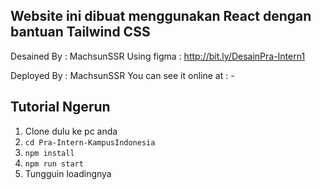 ## Website ini dibuat menggunakan React dengan bantuan Tailwind CSS

Desained By : MachsunSSR
Using figma : http://bit.ly/DesainPra-Intern1

Deployed By : MachsunSSR
You can see it online at : -

## Tutorial Ngerun

1. Clone dulu ke pc anda
2. `cd Pra-Intern-KampusIndonesia`
3. `npm install`
4. `npm run start`
5. Tungguin loadingnya
